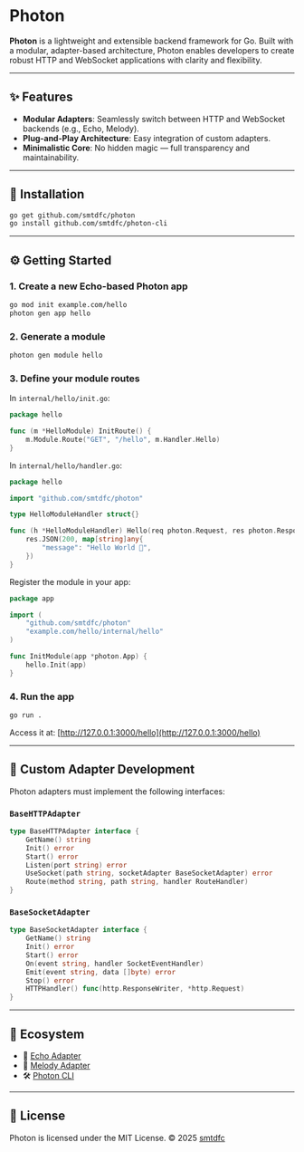 # Photon

**Photon** is a lightweight and extensible backend framework for Go. Built with a modular, adapter-based architecture, Photon enables developers to create robust HTTP and WebSocket applications with clarity and flexibility.

---

## ✨ Features

* **Modular Adapters**: Seamlessly switch between HTTP and WebSocket backends (e.g., Echo, Melody).
* **Plug-and-Play Architecture**: Easy integration of custom adapters.
* **Minimalistic Core**: No hidden magic — full transparency and maintainability.

---

## 🚀 Installation

```bash
go get github.com/smtdfc/photon
go install github.com/smtdfc/photon-cli
```

---

## ⚙️ Getting Started

### 1. Create a new Echo-based Photon app

```bash
go mod init example.com/hello
photon gen app hello
```

### 2. Generate a module

```bash
photon gen module hello
```

### 3. Define your module routes

In `internal/hello/init.go`:

```go
package hello

func (m *HelloModule) InitRoute() {
    m.Module.Route("GET", "/hello", m.Handler.Hello)
}
```

In `internal/hello/handler.go`:

```go
package hello

import "github.com/smtdfc/photon"

type HelloModuleHandler struct{}

func (h *HelloModuleHandler) Hello(req photon.Request, res photon.Response) {
    res.JSON(200, map[string]any{
        "message": "Hello World 🚀",
    })
}
```

Register the module in your app:

```go
package app

import (
    "github.com/smtdfc/photon"
    "example.com/hello/internal/hello"
)

func InitModule(app *photon.App) {
    hello.Init(app)
}
```

### 4. Run the app

```bash
go run .
```

Access it at:
[http://127.0.0.1:3000/hello](http://127.0.0.1:3000/hello)

---

## 🔌 Custom Adapter Development

Photon adapters must implement the following interfaces:

### `BaseHTTPAdapter`

```go
type BaseHTTPAdapter interface {
    GetName() string
    Init() error
    Start() error
    Listen(port string) error
    UseSocket(path string, socketAdapter BaseSocketAdapter) error
    Route(method string, path string, handler RouteHandler)
}
```

### `BaseSocketAdapter`

```go
type BaseSocketAdapter interface {
    GetName() string
    Init() error
    Start() error
    On(event string, handler SocketEventHandler)
    Emit(event string, data []byte) error
    Stop() error
    HTTPHandler() func(http.ResponseWriter, *http.Request)
}
```

---

## 📆 Ecosystem

* 🔗 [Echo Adapter](https://github.com/smtdfc/photon-echo-adapter)
* 🔗 [Melody Adapter](https://github.com/olahol/photon-melody-adapter)
* 🛠️ [Photon CLI](https://github.com/olahol/photon-cli)

---

## 📜 License

Photon is licensed under the MIT License.
© 2025 [smtdfc](https://github.com/smtdfc)

